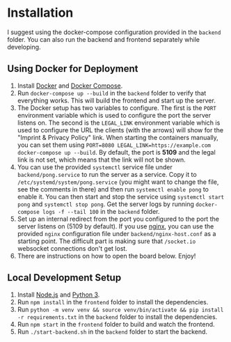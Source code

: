 # Installation

I suggest using the docker-compose configuration provided in the `backend` folder. You can also run the backend and frontend separately while developing.

## Using Docker for Deployment
1. Install [Docker](https://docs.docker.com/get-docker/) and [Docker Compose](https://docs.docker.com/compose/gettingstarted/).
2. Run `docker-compose up --build` in the `backend` folder to verify that everything works. This will build the frontend and start up the server.
3. The Docker setup has two variables to configure. The first is the `PORT` environment variable which is used to configure the port the server listens on. The second is the `LEGAL_LINK` environment variable which is used to configure the URL the clients (with the arrows) will show for the "Imprint & Privacy Policy" link. When starting the containers manually, you can set them using `PORT=8080 LEGAL_LINK=https://example.com docker-compose up --build`. By default, the port is **5109** and the legal link is not set, which means that the link will not be shown.
4. You can use the provided `systemctl` service file under `backend/pong.service` to run the server as a service. Copy it to `/etc/systemd/system/pong.service` (you might want to change the file, see the comments in there) and then run `systemctl enable pong` to enable it. You can then start and stop the service using `systemctl start pong` and `systemctl stop pong`. Get the server logs by running `docker-compose logs -f --tail 100` in the `backend` folder.
5. Set up an internal redirect from the port you configured to the port the server listens on (5109 by default). If you use [nginx](https://www.nginx.com/), you can use the provided `nginx` configuration file under `backend/nginx-host.conf` as a starting point. The difficult part is making sure that `/socket.io` websocket connections don't get lost.
6. There are instructions on how to open the board below. Enjoy!

## Local Development Setup
1. Install [Node.js](https://nodejs.org/en/download/) and [Python 3](https://www.python.org/downloads/).
2. Run `npm install` in the `frontend` folder to install the dependencies.
3. Run `python -m venv venv && source venv/bin/activate && pip install -r requirements.txt` in the `backend` folder to install the dependencies.
3. Run `npm start` in the `frontend` folder to build and watch the frontend.
4. Run `./start-backend.sh` in the `backend` folder to start the backend.